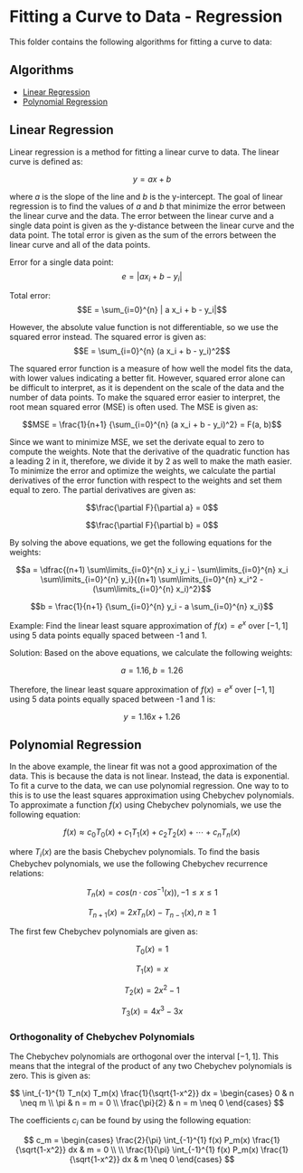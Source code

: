 # Fitting a Curve to Data - Regression
This folder contains the following algorithms for fitting a curve to data:

## Algorithms
* [Linear Regression](linear_regression.py)
* [Polynomial Regression](polynomial_regression.py)

## Linear Regression
Linear regression is a method for fitting a linear curve to data. The linear curve is defined as:

$$y = a x + b$$

where $a$ is the slope of the line and $b$ is the y-intercept. The goal of linear regression is to find the values of $a$ and $b$ that minimize the error between the linear curve and the data. The error between the linear curve and a single data point is given as the y-distance between the linear curve and the data point. The total error is given as the sum of the errors between the linear curve and all of the data points.

Error for a single data point:
$$e = | a x_i + b - y_i|$$

Total error:
$$E = \sum_{i=0}^{n} | a x_i + b - y_i|$$

However, the absolute value function is not differentiable, so we use the squared error instead. The squared error is given as:
$$E = \sum_{i=0}^{n} (a x_i + b - y_i)^2$$

The squared error function is a measure of how well the model fits the data, with lower values indicating a better fit. However, squared error alone can be difficult to interpret, as it is dependent on the scale of the data and the number of data points. To make the squared error easier to interpret, the root mean squared error (MSE) is often used. The MSE is given as:

$$MSE = \frac{1}{n+1} {\sum_{i=0}^{n} (a x_i + b - y_i)^2} = F(a, b)$$

Since we want to minimize MSE, we set the derivate equal to zero to compute the weights. Note that the derivative of the quadratic function has a leading 2 in it, therefore, we divide it by 2 as well to make the math easier. To minimize the error and optimize the weights, we calculate the partial derivatives of the error function with respect to the weights and set them equal to zero. The partial derivatives are given as:

$$\frac{\partial F}{\partial a} = 0$$

$$\frac{\partial F}{\partial b} = 0$$

By solving the above equations, we get the following equations for the weights:

$$a = \dfrac{(n+1) \sum\limits_{i=0}^{n} x_i y_i - \sum\limits_{i=0}^{n} x_i \sum\limits_{i=0}^{n} y_i}{(n+1) \sum\limits_{i=0}^{n} x_i^2 - (\sum\limits_{i=0}^{n} x_i)^2}$$

$$b = \frac{1}{n+1} {\sum_{i=0}^{n} y_i - a \sum_{i=0}^{n} x_i}$$

Example:
Find the linear least square approximation of $f(x)=e^x$ over $[-1,1]$ using 5 data points equally spaced between -1 and 1.

Solution:
Based on the above equations, we calculate the following weights:

$$a = 1.16, b = 1.26$$

Therefore, the linear least square approximation of $f(x)=e^x$ over $[-1,1]$ using 5 data points equally spaced between -1 and 1 is:

$$y = 1.16 x + 1.26$$

## Polynomial Regression
In the above example, the linear fit was not a good approximation of the data. This is because the data is not linear. Instead, the data is exponential. To fit a curve to the data, we can use polynomial regression. One way to to this is to use the least squares approximation using Chebychev polynomials. To approximate a function $f(x)$ using Chebychev polynomials, we use the following equation:

$$f(x) \approx c_0 T_0(x) + c_1 T_1(x) + c_2 T_2(x) + \cdots + c_n T_n(x)$$

where $T_i(x)$ are the basis Chebychev polynomials. To find the basis Chebychev polynomials, we use the following Chebychev recurrence relations:

$$ T_n(x) = cos(n \cdot cos^{-1}(x)), -1 \leq x \leq 1$$

$$ T_{n+1}(x) = 2xT_n(x) - T_{n-1}(x), n \geq 1$$

The first few Chebychev polynomials are given as:

$$T_0(x) = 1$$

$$T_1(x) = x$$

$$T_2(x) = 2x^2 - 1$$

$$T_3(x) = 4x^3 - 3x$$

### Orthogonality of Chebychev Polynomials
The Chebychev polynomials are orthogonal over the interval $[-1,1]$. This means that the integral of the product of any two Chebychev polynomials is zero. This is given as:

$$
\int_{-1}^{1} T_n(x) T_m(x) \frac{1}{\sqrt{1-x^2}} dx = 
\begin{cases} 
0 & n \neq m \\ 
\pi & n = m = 0 \\ 
\frac{\pi}{2} & n = m \neq 0 
\end{cases}
$$

The coefficients $c_i$ can be found by using the following equation:

$$
c_m = \begin{cases}
\frac{2}{\pi} \int_{-1}^{1} f(x) P_m(x) \frac{1}{\sqrt{1-x^2}} dx & m = 0 \\
\\
\frac{1}{\pi} \int_{-1}^{1} f(x) P_m(x) \frac{1}{\sqrt{1-x^2}} dx & m \neq 0 
\end{cases}
$$
